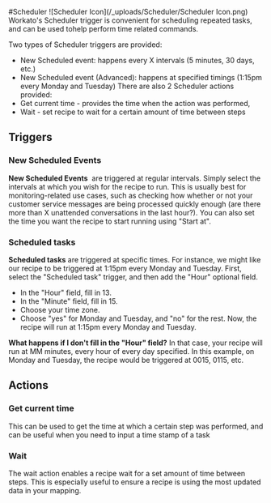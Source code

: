 #Scheduler ![Scheduler Icon](/_uploads/Scheduler/Scheduler Icon.png)
Workato's Scheduler trigger is convenient for scheduling repeated tasks, and can be used tohelp perform time related commands. 

Two types of Scheduler triggers are provided:
* New Scheduled event: happens every X intervals (5 minutes, 30 days, etc.)
* New Scheduled event (Advanced): happens at specified timings (1:15pm every Monday and Tuesday)
There are also 2 Scheduler actions provided:
* Get current time - provides the time when the action was performed,
* Wait - set recipe to wait for a  certain amount of time between steps

## Triggers

### New Scheduled Events

**New Scheduled Events**  are triggered at regular intervals. Simply select the intervals at which you wish for the recipe to run. This is usually best for monitoring-related use cases, such as checking how whether or not your customer service messages are being processed quickly enough (are there more than X unattended conversations in the last hour?). You can also set the time you want the recipe to start running using "Start at".

### Scheduled tasks 
**Scheduled tasks** are triggered at specific times. For instance, we might like our recipe to be triggered at 1:15pm every Monday and Tuesday. First, select the "Scheduled task" trigger, and then add the "Hour" optional field.

* In the "Hour" field, fill in 13.
* In the "Minute" field, fill in 15.
* Choose your time zone.
* Choose "yes" for Monday and Tuesday, and "no" for the rest.
Now, the recipe will run at 1:15pm every Monday and Tuesday.

**What happens if I don't fill in the "Hour" field?**
In that case, your recipe will run at MM minutes, every hour of every day specified. In this example, on Monday and Tuesday, the recipe would be triggered at 0015, 0115, etc.

## Actions

### Get current time
This can be used to get the time at which a certain step was performed, and can be useful when you need to input a time stamp of a task 

### Wait
The wait action enables a recipe wait for a set amount of time between steps. This is especially useful to ensure a recipe is using the most updated data in your mapping. 

